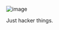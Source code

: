 ![image](https://user-images.githubusercontent.com/4931825/117949273-3e3e8500-b312-11eb-93be-30e8ebf355d8.png)

Just hacker things.
